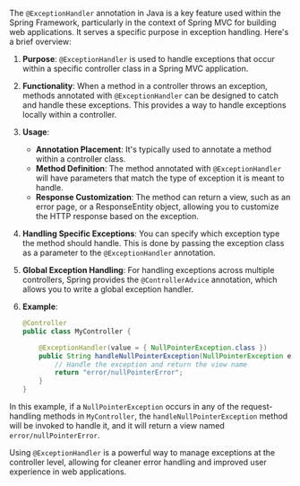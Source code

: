 The `@ExceptionHandler` annotation in Java is a key feature used within the Spring Framework, particularly in the context of Spring MVC for building web applications. It serves a specific purpose in exception handling. Here's a brief overview:

1. **Purpose**: `@ExceptionHandler` is used to handle exceptions that occur within a specific controller class in a Spring MVC application.

2. **Functionality**: When a method in a controller throws an exception, methods annotated with `@ExceptionHandler` can be designed to catch and handle these exceptions. This provides a way to handle exceptions locally within a controller.

3. **Usage**:
   - **Annotation Placement**: It's typically used to annotate a method within a controller class.
   - **Method Definition**: The method annotated with `@ExceptionHandler` will have parameters that match the type of exception it is meant to handle.
   - **Response Customization**: The method can return a view, such as an error page, or a ResponseEntity object, allowing you to customize the HTTP response based on the exception.

4. **Handling Specific Exceptions**: You can specify which exception type the method should handle. This is done by passing the exception class as a parameter to the `@ExceptionHandler` annotation.

5. **Global Exception Handling**: For handling exceptions across multiple controllers, Spring provides the `@ControllerAdvice` annotation, which allows you to write a global exception handler.

6. **Example**:
   ```java
   @Controller
   public class MyController {

       @ExceptionHandler(value = { NullPointerException.class })
       public String handleNullPointerException(NullPointerException e) {
           // Handle the exception and return the view name
           return "error/nullPointerError";
       }
   }
   ```

In this example, if a `NullPointerException` occurs in any of the request-handling methods in `MyController`, the `handleNullPointerException` method will be invoked to handle it, and it will return a view named `error/nullPointerError`.

Using `@ExceptionHandler` is a powerful way to manage exceptions at the controller level, allowing for cleaner error handling and improved user experience in web applications.
